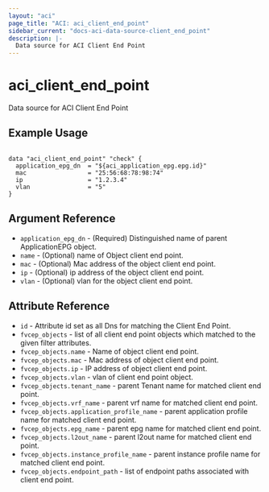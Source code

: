 ```yaml
---
layout: "aci"
page_title: "ACI: aci_client_end_point"
sidebar_current: "docs-aci-data-source-client_end_point"
description: |-
  Data source for ACI Client End Point
---
```


# aci_client_end_point #
Data source for ACI Client End Point

## Example Usage ##

```hcl

data "aci_client_end_point" "check" {
  application_epg_dn  = "${aci_application_epg.epg.id}"
  mac                 = "25:56:68:78:98:74"
  ip                  = "1.2.3.4"
  vlan                = "5"
}

```


## Argument Reference ##
* `application_epg_dn` - (Required) Distinguished name of parent ApplicationEPG object.
* `name` - (Optional) name of Object client end point.
* `mac` - (Optional) Mac address of the object client end point.
* `ip` - (Optional) ip address of the object client end point.
* `vlan` - (Optional) vlan for the object client end point.



## Attribute Reference

* `id` - Attribute id set as all Dns for matching the Client End Point.
* `fvcep_objects` - list of all client end point objects which matched to the given filter attributes.
* `fvcep_objects.name` - Name of object client end point.
* `fvcep_objects.mac` - Mac address of object client end point.
* `fvcep_objects.ip` - IP address of object client end point.
* `fvcep_objects.vlan` - vlan of client end point object.
* `fvcep_objects.tenant_name` - parent Tenant name for matched client end point.
* `fvcep_objects.vrf_name` - parent vrf name for matched client end point.
* `fvcep_objects.application_profile_name` - parent application profile name for matched client end point.
* `fvcep_objects.epg_name` - parent epg name for matched client end point.
* `fvcep_objects.l2out_name` - parent l2out name for matched client end point.
* `fvcep_objects.instance_profile_name` - parent instance profile name for matched client end point.
* `fvcep_objects.endpoint_path` - list of endpoint paths associated with client end point.
